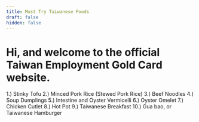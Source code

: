 ```yaml
---
title: Must Try Taiwanese Foods
draft: false
hidden: false
---
```


# Hi, and welcome to the official Taiwan Employment Gold Card website.

1.) Stinky Tofu
2.) Minced Pork Rice (Stewed Pork Rice)
3.) Beef Noodles
4.) Soup Dumplings
5.) Intestine and Oyster Vermicelli
6.) Oyster Omelet
7.) Chicken Cutlet
8.) Hot Pot
9.) Taiwanese Breakfast
10.) Gua bao, or Taiwanese Hamburger


